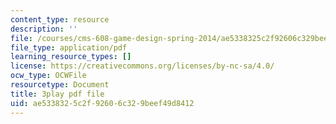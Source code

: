 ```yaml
---
content_type: resource
description: ''
file: /courses/cms-608-game-design-spring-2014/ae5338325c2f92606c329beef49d8412_1506646.pdf
file_type: application/pdf
learning_resource_types: []
license: https://creativecommons.org/licenses/by-nc-sa/4.0/
ocw_type: OCWFile
resourcetype: Document
title: 3play pdf file
uid: ae533832-5c2f-9260-6c32-9beef49d8412
---
```

